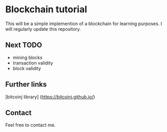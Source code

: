 # Blockchain tutorial

This will be a simple implemention of a blockchain for learning purposes. I will regularly update this repository.

## Next TODO
* mining blocks
* transaction validity
* block validity

## Further links
[bitcoinj library] (https://bitcoinj.github.io/)

## Contact
Feel free to contact me. 
